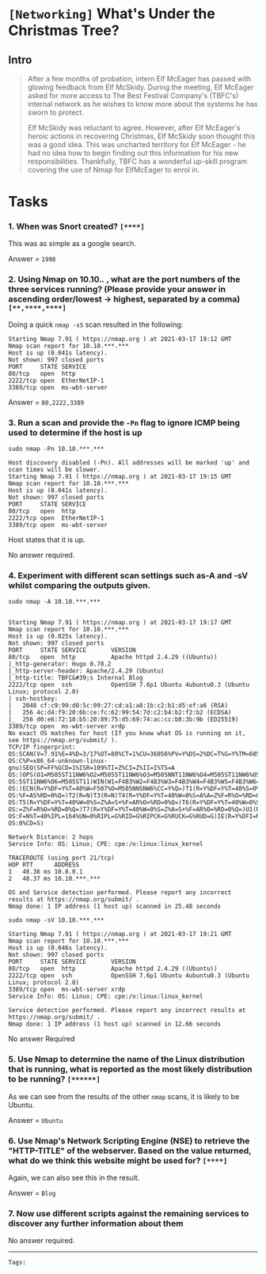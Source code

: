 # `[Networking]` What's Under the Christmas Tree?
## Intro
>After a few months of probation, intern Elf McEager has passed with glowing feedback from Elf McSkidy. During the meeting, Elf McEager asked for more access to The Best Festival Company's (TBFC's) internal network as he wishes to know more about the systems he has sworn to protect.
>
>Elf McSkidy was reluctant to agree. However, after Elf McEager's heroic actions in recovering Christmas, Elf McSkidy soon thought this was a good idea. This was uncharted territory for Elf McEager - he had no idea how to begin finding out this information for his new responsibilities. Thankfully, TBFC has a wonderful up-skill program covering the use of Nmap for ElfMcEager to enrol in.

# Tasks

### 1. When was Snort created? `[****]`

This was as simple as a google search.

Answer = `1998`

### 2. Using Nmap on 10.10.***.*** , what are the port numbers of the three services running?  (Please provide your answer in ascending order/lowest -> highest, separated by a comma) `[**,****,****]`

Doing a quick `nmap -sS` scan resulted in the following:
```
Starting Nmap 7.91 ( https://nmap.org ) at 2021-03-17 19:12 GMT
Nmap scan report for 10.10.***.***
Host is up (0.041s latency).
Not shown: 997 closed ports
PORT     STATE SERVICE
80/tcp   open  http
2222/tcp open  EtherNetIP-1
3389/tcp open  ms-wbt-server
```

Answer = `80,2222,3389`

### 3. Run a scan and provide the `-Pn` flag to ignore ICMP being used to determine if the host is up

`sudo nmap -Pn 10.10.***.***`
```
Host discovery disabled (-Pn). All addresses will be marked 'up' and scan times will be slower.
Starting Nmap 7.91 ( https://nmap.org ) at 2021-03-17 19:15 GMT
Nmap scan report for 10.10.***.***
Host is up (0.041s latency).
Not shown: 997 closed ports
PORT     STATE SERVICE
80/tcp   open  http
2222/tcp open  EtherNetIP-1
3389/tcp open  ms-wbt-server
```
Host states that it is up.

No answer required.

### 4. Experiment with different scan settings such as-A and -sV whilst comparing the outputs given.
`sudo nmap -A 10.10.***.***`
```

Starting Nmap 7.91 ( https://nmap.org ) at 2021-03-17 19:17 GMT
Nmap scan report for 10.10.***.***
Host is up (0.025s latency).
Not shown: 997 closed ports
PORT     STATE SERVICE       VERSION
80/tcp   open  http          Apache httpd 2.4.29 ((Ubuntu))
|_http-generator: Hugo 0.78.2
|_http-server-header: Apache/2.4.29 (Ubuntu)
|_http-title: TBFC&#39;s Internal Blog
2222/tcp open  ssh           OpenSSH 7.6p1 Ubuntu 4ubuntu0.3 (Ubuntu Linux; protocol 2.0)
| ssh-hostkey: 
|   2048 cf:c9:99:d0:5c:09:27:cd:a1:a8:1b:c2:b1:d5:ef:a6 (RSA)
|   256 4c:d4:f9:20:6b:ce:fc:62:99:54:7d:c2:b4:b2:f2:b2 (ECDSA)
|_  256 d0:e6:72:18:b5:20:89:75:d5:69:74:ac:cc:b8:3b:9b (ED25519)
3389/tcp open  ms-wbt-server xrdp
No exact OS matches for host (If you know what OS is running on it, see https://nmap.org/submit/ ).
TCP/IP fingerprint:
OS:SCAN(V=7.91%E=4%D=3/17%OT=80%CT=1%CU=36056%PV=Y%DS=2%DC=T%G=Y%TM=605255D
OS:C%P=x86_64-unknown-linux-gnu)SEQ(SP=FF%GCD=1%ISR=109%TI=Z%CI=Z%II=I%TS=A
OS:)OPS(O1=M505ST11NW6%O2=M505ST11NW6%O3=M505NNT11NW6%O4=M505ST11NW6%O5=M50
OS:5ST11NW6%O6=M505ST11)WIN(W1=F4B3%W2=F4B3%W3=F4B3%W4=F4B3%W5=F4B3%W6=F4B3
OS:)ECN(R=Y%DF=Y%T=40%W=F507%O=M505NNSNW6%CC=Y%Q=)T1(R=Y%DF=Y%T=40%S=O%A=S+
OS:%F=AS%RD=0%Q=)T2(R=N)T3(R=N)T4(R=Y%DF=Y%T=40%W=0%S=A%A=Z%F=R%O=%RD=0%Q=)
OS:T5(R=Y%DF=Y%T=40%W=0%S=Z%A=S+%F=AR%O=%RD=0%Q=)T6(R=Y%DF=Y%T=40%W=0%S=A%A
OS:=Z%F=R%O=%RD=0%Q=)T7(R=Y%DF=Y%T=40%W=0%S=Z%A=S+%F=AR%O=%RD=0%Q=)U1(R=Y%D
OS:F=N%T=40%IPL=164%UN=0%RIPL=G%RID=G%RIPCK=G%RUCK=G%RUD=G)IE(R=Y%DFI=N%T=4
OS:0%CD=S)

Network Distance: 2 hops
Service Info: OS: Linux; CPE: cpe:/o:linux:linux_kernel

TRACEROUTE (using port 21/tcp)
HOP RTT      ADDRESS
1   48.36 ms 10.8.0.1
2   48.37 ms 10.10.***.***

OS and Service detection performed. Please report any incorrect results at https://nmap.org/submit/ .
Nmap done: 1 IP address (1 host up) scanned in 25.48 seconds
```
`sudo nmap -sV 10.10.***.***`
```
Starting Nmap 7.91 ( https://nmap.org ) at 2021-03-17 19:21 GMT
Nmap scan report for 10.10.***.***
Host is up (0.046s latency).
Not shown: 997 closed ports
PORT     STATE SERVICE       VERSION
80/tcp   open  http          Apache httpd 2.4.29 ((Ubuntu))
2222/tcp open  ssh           OpenSSH 7.6p1 Ubuntu 4ubuntu0.3 (Ubuntu Linux; protocol 2.0)
3389/tcp open  ms-wbt-server xrdp
Service Info: OS: Linux; CPE: cpe:/o:linux:linux_kernel

Service detection performed. Please report any incorrect results at https://nmap.org/submit/ .
Nmap done: 1 IP address (1 host up) scanned in 12.66 seconds
```
No answer Required

### 5. Use Nmap to determine the name of the Linux distribution that is running, what is reported as the most likely distribution to be running? `[******]`

As we can see from the results of the other `nmap` scans, it is likely to be Ubuntu.

Answer = `Ubuntu`

### 6. Use Nmap's Network Scripting Engine (NSE) to retrieve the "HTTP-TITLE" of the webserver. Based on the value returned, what do we think this website might be used for? `[****]`

Again, we can also see this in the result.

Answer = `Blog`

### 7. Now use different scripts against the remaining services to discover any further information about them

No answer required.

---
```
Tags:
    
```